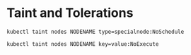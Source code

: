 # Taint and Tolerations

```
kubectl taint nodes NODENAME type=specialnode:NoSchedule

kubectl taint nodes NODENAME key=value:NoExecute
```
